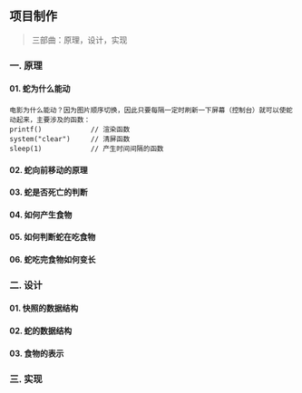 ## 项目制作

> 三部曲：原理，设计，实现

### 一. 原理
#### 01. 蛇为什么能动
```
电影为什么能动？因为图片顺序切换，因此只要每隔一定时刷新一下屏幕（控制台）就可以使蛇动起来，主要涉及的函数：    
printf()            // 渲染函数   
system("clear")     // 清屏函数   
sleep(1)            // 产生时间间隔的函数    
```
<!-- TODO -->
#### 02. 蛇向前移动的原理
#### 03. 蛇是否死亡的判断
#### 04. 如何产生食物
#### 05. 如何判断蛇在吃食物
#### 06. 蛇吃完食物如何变长

<!-- TODO -->
### 二. 设计
#### 01. 快照的数据结构
#### 02. 蛇的数据结构
#### 03. 食物的表示

<!-- TODO -->
### 三. 实现
